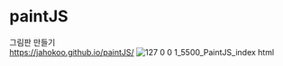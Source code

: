 # paintJS
그림판 만들기<br>
 https://jahokoo.github.io/paintJS/
![127 0 0 1_5500_PaintJS_index html](https://user-images.githubusercontent.com/81978506/172135051-efad4da5-d48b-40f3-afff-2565df576a9d.png)
